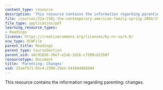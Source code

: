 ```yaml
---
content_type: resource
description: 'This resource contains the information regarding parenting: changes.'
file: /courses/21a-230j-the-contemporary-american-family-spring-2004/15aef57165c4238029e15418049850d4_MIT21A_230JS04_15hetz.pdf
file_type: application/pdf
learning_resource_types:
- Readings
license: https://creativecommons.org/licenses/by-nc-sa/4.0/
ocw_type: OCWFile
parent_title: Readings
parent_type: CourseSection
parent_uid: a8c91656-30e7-e2ab-2d1b-c7509cb2350f
resourcetype: Document
title: 'Parenting: Changes'
uid: 15aef571-65c4-2380-29e1-5418049850d4
---
```

This resource contains the information regarding parenting: changes.